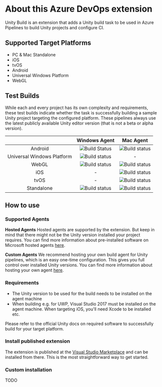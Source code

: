 # About this Azure DevOps extension

Unity Build is an extension that adds a Unity build task to be used in Azure Pipelines to build Unity projects and configure CI.

## Supported Target Platforms

- PC & Mac Standalone
- iOS
- tvOS
- Android
- Universal Windows Platform
- WebGL

## Test Builds

While each and every project has its own complexity and requirements, these test builds indicate whether the task is successfully building a sample Unity project targeting the configured platform. These pipelines always use the latest publicly available Unity editor version (that is not a beta or alpha version).

|                            |                                                                        Windows Agent                                                                       |                                                                       Mac Agent                                                                       |
|:--------------------------:|:----------------------------------------------------------------------------------------------------------------------------------------------------------:|:-----------------------------------------------------------------------------------------------------------------------------------------------------:|
|           Android          |   ![Build Status ](https://medialesson.visualstudio.com/HoloPlayground/_apis/build/status/Windows%20Agent/Build%20Test%20-%20CI%20-%20WIN%20-%20Android )  | ![Build status ](https://medialesson.visualstudio.com/HoloPlayground/_apis/build/status/Windows%20Agent/Build%20Test%20-%20CI%20-%20WIN%20-%20WebGL ) |
| Universal Windows Platform |     ![Build status ](https://medialesson.visualstudio.com/HoloPlayground/_apis/build/status/Windows%20Agent/Build%20Test%20-%20CI%20-%20WIN%20-%20UWP )    |                                                                           -                                                                           |
|            WebGL           |    ![Build status ](https://medialesson.visualstudio.com/HoloPlayground/_apis/build/status/Windows%20Agent/Build%20Test%20-%20CI%20-%20WIN%20-%20WebGL )   | ![Build status ](https://medialesson.visualstudio.com/HoloPlayground/_apis/build/status/Windows%20Agent/Build%20Test%20-%20CI%20-%20WIN%20-%20WebGL ) |
|             iOS            |                                                                              -                                                                             | ![Build status ](https://medialesson.visualstudio.com/HoloPlayground/_apis/build/status/Windows%20Agent/Build%20Test%20-%20CI%20-%20WIN%20-%20WebGL ) |
|            tvOS            |                                                                              -                                                                             | ![Build status ](https://medialesson.visualstudio.com/HoloPlayground/_apis/build/status/Windows%20Agent/Build%20Test%20-%20CI%20-%20WIN%20-%20WebGL ) |
|         Standalone         | ![Build status ](https://medialesson.visualstudio.com/HoloPlayground/_apis/build/status/Windows%20Agent/Build%20Test%20-%20CI%20-%20WIN%20-%20Standalone ) | ![Build status ](https://medialesson.visualstudio.com/HoloPlayground/_apis/build/status/Windows%20Agent/Build%20Test%20-%20CI%20-%20WIN%20-%20WebGL ) |

## How to use

### Supported Agents

**Hosted Agents**
Hosted agents are supported by the extension. But keep in mind that there might not be the Unity version installed
your project requires. You can find more information about pre-installed software on Microsoft hosted agents [here](https://docs.microsoft.com/en-us/vsts/pipelines/agents/hosted?view=vsts).

**Custom Agents**
We recommend hosting your own build agent for Unity pipelines, which is an easy one-time configuration. This gives you full control over installed Unity versions. You can find more information about hosting your own agent [here](https://docs.microsoft.com/en-us/vsts/pipelines/agents/agents?view=vsts).

### Requirements

- The Unity version to be used for the build needs to be installed on the agent machine
- When building e.g. for UWP, Visual Studio 2017 must be installed on the agent machine. When targeting iOS, you'll need Xcode to be installed etc.

Please refer to the official Unity docs on required software to successfully build for your target platform.

### Install published extension

The extension is published at the [Visual Studio Marketplace](https://marketplace.visualstudio.com/items?itemName=DinomiteStudios.64e90d50-a9c0-11e8-a356-d3eab7857116) and can be installed from there. This is the most straightforward way to get started.

### Custom installation

TODO
